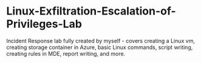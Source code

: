 # Linux-Exfiltration-Escalation-of-Privileges-Lab
Incident Response lab fully created by myself - covers creating a Linux vm, creating storage container in Azure, basic Linux commands, script writing, creating rules in MDE, report writing, and more.
